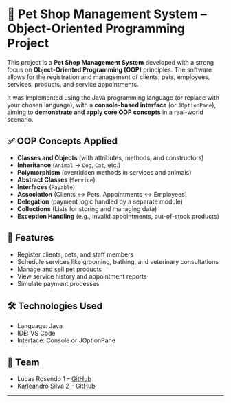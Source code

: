 # 🐾 Pet Shop Management System – Object-Oriented Programming Project

This project is a **Pet Shop Management System** developed with a strong focus on **Object-Oriented Programming (OOP)** principles. The software allows for the registration and management of clients, pets, employees, services, products, and service appointments.

It was implemented using the Java programming language (or replace with your chosen language), with a **console-based interface** (or `JOptionPane`), aiming to **demonstrate and apply core OOP concepts** in a real-world scenario.

## ✅ OOP Concepts Applied

* **Classes and Objects** (with attributes, methods, and constructors)
* **Inheritance** (`Animal` → `Dog`, `Cat`, etc.)
* **Polymorphism** (overridden methods in services and animals)
* **Abstract Classes** (`Service`)
* **Interfaces** (`Payable`)
* **Association** (Clients ↔ Pets, Appointments ↔ Employees)
* **Delegation** (payment logic handled by a separate module)
* **Collections** (Lists for storing and managing data)
* **Exception Handling** (e.g., invalid appointments, out-of-stock products)

## 🧩 Features

* Register clients, pets, and staff members
* Schedule services like grooming, bathing, and veterinary consultations
* Manage and sell pet products
* View service history and appointment reports
* Simulate payment processes

## 🛠️ Technologies Used

* Language: Java 
* IDE: VS Code
* Interface: Console or JOptionPane

## 👥 Team

* Lucas Rosendo 1 – [GitHub](https://github.com/LucaRosendo)
* Karleandro Silva 2 – [GitHub](https://github.com/karleandrosilva)

---

